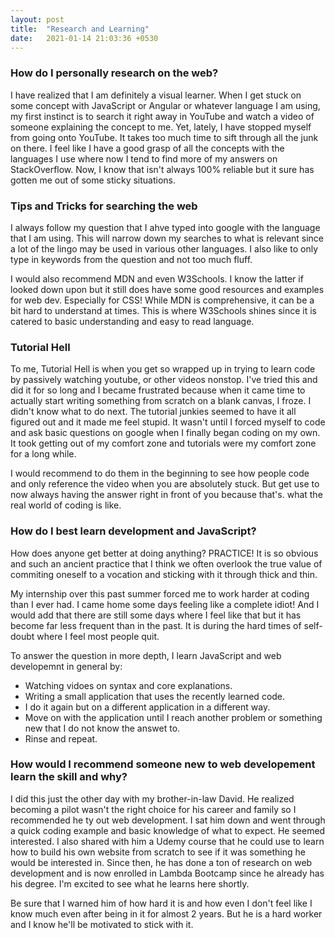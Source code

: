 ```yaml
---
layout: post
title:  "Research and Learning"
date:   2021-01-14 21:03:36 +0530
---
```


### How do I personally research on the web?
I have realized that I am definitely a visual learner. When I get stuck on some concept with JavaScript or Angular or whatever language I am using, my first instinct is to search it right away in YouTube and watch a video of someone explaining the concept to me. Yet, lately, I have stopped myself from going onto YouTube. It takes too much time to sift through all the junk on there. I feel like I have a good grasp of all the concepts with the languages I use where now I tend to find more of my answers on StackOverflow. Now, I know that isn't always 100% reliable but it sure has gotten me out of some sticky situations.

### Tips and Tricks for searching the web
I always follow my question that I ahve typed into google with the language that I am using. This will narrow down my searches to what is relevant since a lot of the lingo may be used in various other languages. I also like to only type in keywords from the question and not too much fluff. 

I would also recommend MDN and even W3Schools. I know the latter if looked down upon but it still does have some good resources and examples for web dev. Especially for CSS! While MDN is comprehensive, it can be a bit hard to understand at times. This is where W3Schools shines since it is catered to basic understanding and easy to read language.

### Tutorial Hell
To me, Tutorial Hell is when you get so wrapped up in trying to learn code by passively watching youtube, or other videos nonstop. I've tried this and did it for so long and I became frustrated because when it came time to actually start writing something from scratch on a blank canvas, I froze. I didn't know what to do next. The tutorial junkies seemed to have it all figured out and it made me feel stupid. It wasn't until I forced myself to code and ask basic questions on google when I finally began coding on my own. It took getting out of my comfort zone and tutorials were my comfort zone for a long while. 

I would recommend to do them in the beginning to see how people code and only reference the video when you are absolutely stuck. But get use to now always having the answer right in front of you because that's. what the real world of coding is like. 

### How do I best learn development and JavaScript?

How does anyone get better at doing anything? PRACTICE! It is so obvious and such an ancient practice that I think we often overlook the true value of commiting oneself to a vocation and sticking with it through thick and thin. 

My internship over this past summer forced me to work harder at coding than I ever had. I came home some days feeling like a complete idiot! And I would add that there are still some days where I feel like that but it has become far less frequent than in the past. It is during the hard times of self-doubt where I feel most people quit.

To answer the question in more depth, I learn JavaScript and web developemnt in general by:
  - Watching vidoes on syntax and core explanations.
  - Writing a small application that uses the recently learned code.
  - I do it again but on a different application in a different way.
  - Move on with the application until I reach another problem or something new that I do not know the answet to.
  - Rinse and repeat.
  

### How would I recommend someone new to web developement learn the skill and why?
I did this just the other day with my brother-in-law David. He realized becoming a pilot wasn't the right choice for his career and family so I recommended he ty out web development. 
I sat him down and went through a quick coding example and basic knowledge of what to expect. He seemed interested. I also shared with him a Udemy course that he could use to learn how to build his own website from scratch to see if it was something he would be interested in. 
Since then, he has done a ton of research on web development and is now enrolled in Lambda Bootcamp since he already has his degree. I'm excited to see what he learns here shortly.

Be sure that I warned him of how hard it is and how even I don't feel like I know much even after being in it for almost 2 years. But he is a hard worker and I know he'll be motivated to stick with it. 
